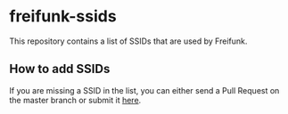 # freifunk-ssids
This repository contains a list of SSIDs that are used by Freifunk.

## How to add SSIDs
If you are missing a SSID in the list, you can either send a Pull Request on the master branch or submit it [here](https://github.com/WIStudent/freifunk-ssids/issues/1).

